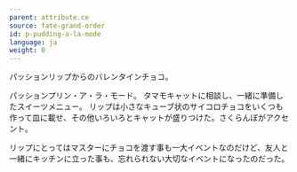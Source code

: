 ```yaml
---
parent: attribute.ce
source: fate-grand-order
id: p-pudding-a-la-mode
language: ja
weight: 0
---
```


パッションリップからのバレンタインチョコ。

パッションプリン・ア・ラ・モード。
タマモキャットに相談し、一緒に準備したスイーツメニュー。
リップは小さなキューブ状のサイコロチョコをいくつも作って皿に載せ、その他いろいろとキャットが盛りつけた。さくらんぼがアクセント。

リップにとってはマスターにチョコを渡す事も一大イベントなのだけど、友人と一緒にキッチンに立った事も、忘れられない大切なイベントになったのだった。
